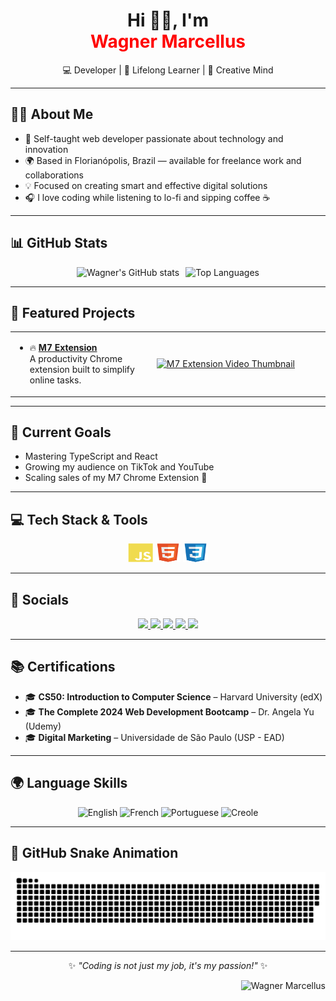 <h1 align="center">Hi 🙋‍♂️, I'm <br><strong><span style="color: red;">Wagner Marcellus</span></strong></h1>
<p align="center">💻 Developer | 🚀 Lifelong Learner | 🎨 Creative Mind</p>

---

## 👨‍💻 About Me

- 🧠 Self-taught web developer passionate about technology and innovation  
- 🌍 Based in Florianópolis, Brazil — available for freelance work and collaborations  
- 💡 Focused on creating smart and effective digital solutions  
- 🎧 I love coding while listening to lo-fi and sipping coffee ☕  

---

## 📊 GitHub Stats

<div align="center" style="display: flex; justify-content: center; flex-wrap: wrap; gap: 10px;">
  <img src="https://github-readme-stats.vercel.app/api?username=wagnermarcellus&show_icons=true&theme=gotham&include_all_commits=true&count_private=true" alt="Wagner's GitHub stats" />
  <img src="https://github-readme-stats.vercel.app/api/top-langs/?username=wagnermarcellus&layout=compact&langs_count=7&theme=gotham" alt="Top Languages" />
</div>

---

## 📂 Featured Projects

<table>
  <tr>
    <td width="45%" valign="top">

- 🔥 **[M7 Extension](https://github.com/wagnermarcellus/M7-Community)**  
A productivity Chrome extension built to simplify online tasks.

     </td>
    <td>
      <a href="https://www.youtube.com/watch?v=hM4JzGhmpjg" target="_blank">
        <img width="100%" src="https://img.youtube.com/vi/hM4JzGhmpjg/hqdefault.jpg" alt="M7 Extension Video Thumbnail" />
      </a>
    </td>
  </tr>
</table>


---

## 🎯 Current Goals

- Mastering TypeScript and React  
- Growing my audience on TikTok and YouTube  
- Scaling sales of my M7 Chrome Extension 🚀  

---

## 💻 Tech Stack & Tools

<p align="center">
  <img alt="JavaScript" height="30" width="40" src="https://raw.githubusercontent.com/devicons/devicon/master/icons/javascript/javascript-plain.svg" />
  <img alt="HTML5" height="30" width="40" src="https://raw.githubusercontent.com/devicons/devicon/master/icons/html5/html5-original.svg" />
  <img alt="CSS3" height="30" width="40" src="https://raw.githubusercontent.com/devicons/devicon/master/icons/css3/css3-original.svg" />
</p>

---

## 📱 Socials

<p align="center">
  <a href="https://www.youtube.com/channel/UClryV4M_USYFKxl8r1zi3Gw" target="_blank">
    <img src="https://img.shields.io/badge/YouTube-FF0000?style=for-the-badge&logo=youtube&logoColor=white" />
  </a>
  <a href="https://instagram.com/wagnermarcellus" target="_blank">
    <img src="https://img.shields.io/badge/-Instagram-DE4499F?style=for-the-badge&logo=instagram&logoColor=white" />
  </a>
  <a href="mailto:wagnermarcellus@gmail.com" target="_blank">
    <img src="https://img.shields.io/badge/-Gmail-%23333?style=for-the-badge&logo=gmail&logoColor=white" />
  </a>
  <a href="https://br.linkedin.com/in/wagner-marcellus-2340b5173" target="_blank">
    <img src="https://img.shields.io/badge/-LinkedIn-%230077B5?style=for-the-badge&logo=linkedin&logoColor=white" />
  </a>
  <a href="https://x.com/solowagner" target="_blank">
    <img src="https://img.shields.io/badge/X-000000?style=for-the-badge&logo=twitter&logoColor=white" />
  </a>
</p>

---

## 📚 Certifications

- 🎓 **CS50: Introduction to Computer Science** – Harvard University (edX)  
- 🎓 **The Complete 2024 Web Development Bootcamp** – Dr. Angela Yu (Udemy)  
- 🎓 **Digital Marketing** – Universidade de São Paulo (USP - EAD)  

---

## 🌍 Language Skills

<p align="center">
  <img height="30" width="40" src="https://www.countryflags.com/wp-content/uploads/united-states-of-america-flag-png-large.png" alt="English" title="English" />
  <img height="30" width="40" src="https://cdn.countryflags.com/thumbs/france/flag-400.png" alt="French" title="Français" />
  <img height="30" width="40" src="https://cdn.countryflags.com/thumbs/portugal/flag-800.png" alt="Portuguese" title="Português" />
  <img height="30" width="40" src="https://cdn.countryflags.com/thumbs/haiti/flag-800.png" alt="Creole" title="Kreyòl Ayisyen" />
</p>

---

## 🐍 GitHub Snake Animation

<p align="center">
  <img src="https://github.com/wagnermarcellus/rocket/blob/d0ffa012b453544634a59b6d4edda43e866986b8/github-contribution-grid-snake.svg" alt="Snake animation" />
</p>

---

<p align="center">✨ <em>"Coding is not just my job, it's my passion!"</em> ✨</p>

<p align="right">
  <img src="https://avatars.githubusercontent.com/u/61642256?v=4" height="150" alt="Wagner Marcellus" />
</p>
